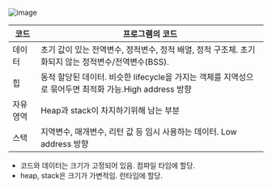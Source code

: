![image](https://github.com/do-sopt-cs-study/CS-Morgan/assets/51692363/96e3bfe1-54af-49da-9176-47f0783e9ccd)

| 코드     | 프로그램의 코드                                                                                        |
| -------- | ------------------------------------------------------------------------------------------------------ |
| 데이터   | 초기 값이 있는 전역변수, 정적변수, 정적 배열, 정적 구조체. 초기화되지 않는 정적변수/전역변수(BSS).     |
| 힙       | 동적 할당된 데이터. 비슷한 lifecycle을 가지는 객체를 지역성으로 묶어두면 최적화 가능.High address 방향 |
| 자유영역 | Heap과 stack이 차지하기위해 남는 부분                                                                  |
| 스택     | 지역변수, 매개변수, 리턴 값 등 임시 사용하는 데이터. Low address 방향                                  |

- 코드와 데이터는 크기가 고정되어 있음. 컴파일 타임에 할당.
- heap, stack은 크기가 가변적임. 런타임에 할당.
